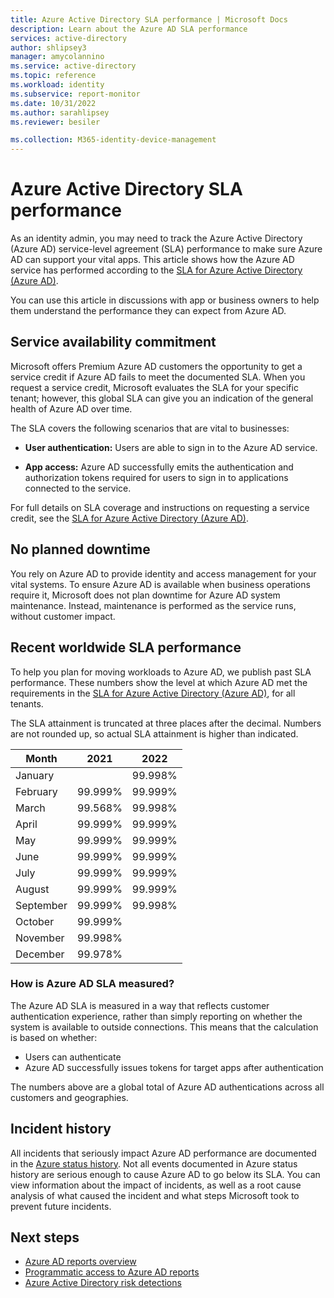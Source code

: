 ```yaml
---
title: Azure Active Directory SLA performance | Microsoft Docs
description: Learn about the Azure AD SLA performance
services: active-directory
author: shlipsey3
manager: amycolannino
ms.service: active-directory
ms.topic: reference
ms.workload: identity
ms.subservice: report-monitor
ms.date: 10/31/2022
ms.author: sarahlipsey
ms.reviewer: besiler

ms.collection: M365-identity-device-management
---
```


# Azure Active Directory SLA performance 

As an identity admin, you may need to track the Azure Active Directory (Azure AD) service-level agreement (SLA) performance to make sure Azure AD can support your vital apps. This article shows how the Azure AD service has performed according to the [SLA for Azure Active Directory (Azure AD)](https://azure.microsoft.com/support/legal/sla/active-directory/v1_1/). 

You can use this article in discussions with app or business owners to help them understand the performance they can expect from Azure AD. 

## Service availability commitment 

Microsoft offers Premium Azure AD customers the opportunity to get a service credit if Azure AD fails to meet the documented SLA. When you request a service credit, Microsoft evaluates the SLA for your specific tenant; however, this global SLA can give you an indication of the general health of Azure AD over time. 

The SLA covers the following scenarios that are vital to businesses:

- **User authentication:** Users are able to sign in to the Azure AD service.

- **App access:** Azure AD successfully emits the authentication and authorization tokens required for users to sign in to applications connected to the service.

For full details on SLA coverage and instructions on requesting a service credit, see the [SLA for Azure Active Directory (Azure AD)](https://azure.microsoft.com/support/legal/sla/active-directory/v1_1/).


## No planned downtime 

You rely on Azure AD to provide identity and access management for your vital systems. To ensure Azure AD is available when business operations require it, Microsoft does not plan downtime for Azure AD system maintenance. Instead, maintenance is performed as the service runs, without customer impact. 

## Recent worldwide SLA performance 

To help you plan for moving workloads to Azure AD, we publish past SLA performance. These numbers show the level at which Azure AD met the requirements in the [SLA for Azure Active Directory (Azure AD)](https://azure.microsoft.com/support/legal/sla/active-directory/v1_1/), for all tenants. 

The SLA attainment is truncated at three places after the decimal. Numbers are not rounded up, so actual SLA attainment is higher than indicated. 

| Month     | 2021    | 2022    |
| ---       | ---     | ---     |
| January   |         | 99.998% |
| February  | 99.999% | 99.999% |
| March     | 99.568% | 99.998% |
| April     | 99.999% | 99.999% |
| May       | 99.999% | 99.999% |
| June      | 99.999% | 99.999% |
| July      | 99.999% | 99.999% |
| August    | 99.999% | 99.999% |
| September | 99.999% | 99.998% |
| October   | 99.999% |         |
| November  | 99.998% |         |
| December  | 99.978% |         |

### How is Azure AD SLA measured? 

The Azure AD SLA is measured in a way that reflects customer authentication experience, rather than simply reporting on whether the system is available to outside connections. This means that the calculation is based on whether:

- Users can authenticate 
- Azure AD successfully issues tokens for target apps after authentication
  
The numbers above are a global total of Azure AD authentications across all customers and geographies. 
  
## Incident history 

All incidents that seriously impact Azure AD performance are documented in the [Azure status history](https://azure.status.microsoft/status/history/). Not all events documented in Azure status history are serious enough to cause Azure AD to go below its SLA. You can view information about the impact of incidents, as well as a root cause analysis of what caused the incident and what steps Microsoft took to prevent future incidents. 

## Next steps

* [Azure AD reports overview](overview-reports.md)
* [Programmatic access to Azure AD reports](concept-reporting-api.md)
* [Azure Active Directory risk detections](../identity-protection/overview-identity-protection.md)
